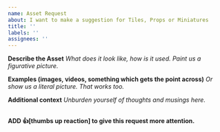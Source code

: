 ```yaml
---
name: Asset Request
about: I want to make a suggestion for Tiles, Props or Miniatures
title: ''
labels: ''
assignees: ''
---
```


**Describe the Asset**
*What does it look like, how is it used. Paint us a figurative picture.*


**Examples (images, videos, something which gets the point across)**
*Or show us a literal picture. That works too.*


**Additional context**
*Unburden yourself of thoughts and musings here.*


<!-- Leave this next line for others to see -->
<br>**ADD :thumbsup:[thumbs up reaction] to give this request more attention.**
